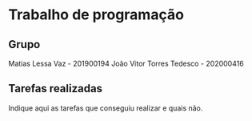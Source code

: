 
# Trabalho de programação

## Grupo

Matias Lessa Vaz - 201900194
João Vitor Torres Tedesco - 202000416

## Tarefas realizadas

Indique aqui as tarefas que conseguiu realizar e quais não. 


